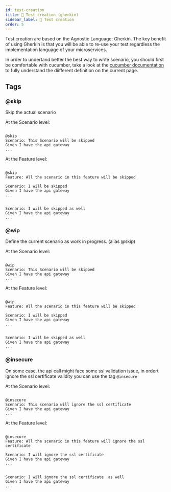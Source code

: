 ```yaml
---
id: test-creation
title: 🎯 Test creation (gherkin)
sidebar_label: 🎯 Test creation
order: 5
---
```


Test creation are based on the Agnostic Language: Gherkin.
The key benefit of using Gherkin is that you will be able to re-use your test regardless the implementation language of your microservices.

In order to undertand better the best way to write scenario, you should first be comfortable with cucumber, take a look at the [cucumber documentation](https://cucumber.io/docs/gherkin/reference/) to fully understand the diifferent definition on the current page.

## Tags

### @skip

Skip the actual scenario

At the Scenario level: 

```gherkin

@skip
Scenario: This Scenario will be skipped
Given I have the api gateway
...
```

At the Feature level: 

```gherkin

@skip
Feature: All the scenario in this feature will be skipped

Scenario: I will be skipped
Given I have the api gateway
...


Scenario: I will be skipped as well
Given I have the api gateway
...
```

### @wip

Define the current scenario as work in progress. (alias @skip)

At the Scenario level: 

```gherkin

@wip
Scenario: This Scenario will be skipped 
Given I have the api gateway
...
```

At the Feature level: 

```gherkin

@wip
Feature: All the scenario in this feature will be skipped

Scenario: I will be skipped
Given I have the api gateway
...


Scenario: I will be skipped as well
Given I have the api gateway
...
```

### @insecure

On some case, the api call might face some ssl validation issue, in ordert ignore the ssl certificate validity you can use the tag `@insecure`

At the Scenario level: 

```gherkin

@insecure
Scenario: This scenario will ignore the ssl certificate
Given I have the api gateway
...
```

At the Feature level: 

```gherkin

@insecure
Feature: All the scenario in this feature will ignore the ssl certificate

Scenario: I will ignore the ssl certificate
Given I have the api gateway
...


Scenario: I will ignore the ssl certificate  as well
Given I have the api gateway
...
```


